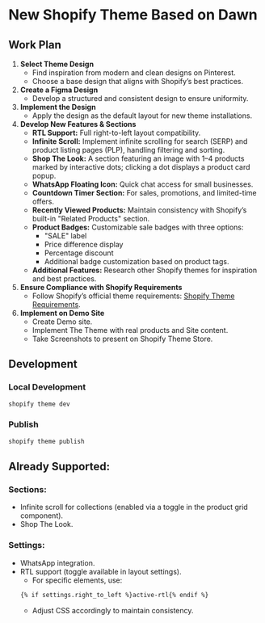# New Shopify Theme Based on Dawn

## Work Plan

1. **Select Theme Design**
   - Find inspiration from modern and clean designs on Pinterest.
   - Choose a base design that aligns with Shopify’s best practices.
2. **Create a Figma Design**
   - Develop a structured and consistent design to ensure uniformity.
3. **Implement the Design**
   - Apply the design as the default layout for new theme installations.
4. **Develop New Features & Sections**
   - **RTL Support:** Full right-to-left layout compatibility.
   - **Infinite Scroll:** Implement infinite scrolling for search (SERP) and product listing pages (PLP), handling filtering and sorting.
   - **Shop The Look:** A section featuring an image with 1–4 products marked by interactive dots; clicking a dot displays a product card popup.
   - **WhatsApp Floating Icon:** Quick chat access for small businesses.
   - **Countdown Timer Section:** For sales, promotions, and limited-time offers.
   - **Recently Viewed Products:** Maintain consistency with Shopify’s built-in "Related Products" section.
   - **Product Badges:** Customizable sale badges with three options:
     - "SALE" label
     - Price difference display
     - Percentage discount
     - Additional badge customization based on product tags.
   - **Additional Features:** Research other Shopify themes for inspiration and best practices.
5. **Ensure Compliance with Shopify Requirements**
   - Follow Shopify’s official theme requirements: [Shopify Theme Requirements](https://shopify.dev/docs/storefronts/themes/store/requirements).
6. **Implement on Demo Site**
   - Create Demo site.
   - Implement The Theme with real products and Site content.
   - Take Screenshots to present on Shopify Theme Store.



## Development

### Local Development
```sh
shopify theme dev
```
### Publish
```sh
shopify theme publish
```



## Already Supported:
### Sections:
- Infinite scroll for collections (enabled via a toggle in the product grid component).
- Shop The Look.
### Settings:
- WhatsApp integration.
- RTL support (toggle available in layout settings).
  - For specific elements, use:
  ```sh
  {% if settings.right_to_left %}active-rtl{% endif %}  
  ```
  - Adjust CSS accordingly to maintain consistency.
